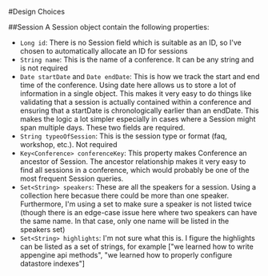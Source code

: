 #Design Choices

##Session
A Session object contain the following properties:
* `Long id`: There is no Session field which is suitable as an ID, so I've chosen to automatically allocate an ID for sessions
* `String name`: This is the name of a conference.  It can be any string and is not required
* `Date startDate` and `Date endDate`: This is how we track the start and end time of the conference.  Using date here allows us to store a lot of information in a single object.  This makes it very easy to do things like validating that a session is actually contained within a conference and ensuring that a startDate is chronologically earlier than an endDate.  This makes the logic a lot simpler especially in cases where a Session might span multiple days.  These two fields are required.
* `String typeoOfSession`: This is the session type or format (faq, workshop, etc.).  Not required
* `Key<Conference> conferenceKey`: This property makes Conference an ancestor of Session.  The ancestor relationship makes it very easy to find all sessions in a conference, which would probably be one of the most frequent Session queries.
* `Set<String> speakers`: These are all the speakers for a session.  Using a collection here becasue there could be more than one speaker.  Furthermore, I'm using a set to make sure a speaker is not listed twice (though there is an edge-case issue here where two speakers can have the same name.  In that case, only one name will be listed in the speakers set)
* `Set<String> highlights`: I'm not sure what this is.  I figure the highlights can be listed as a set of strings, for example ["we learned how to write appengine api methods", "we learned how to properly configure datastore indexes"]

